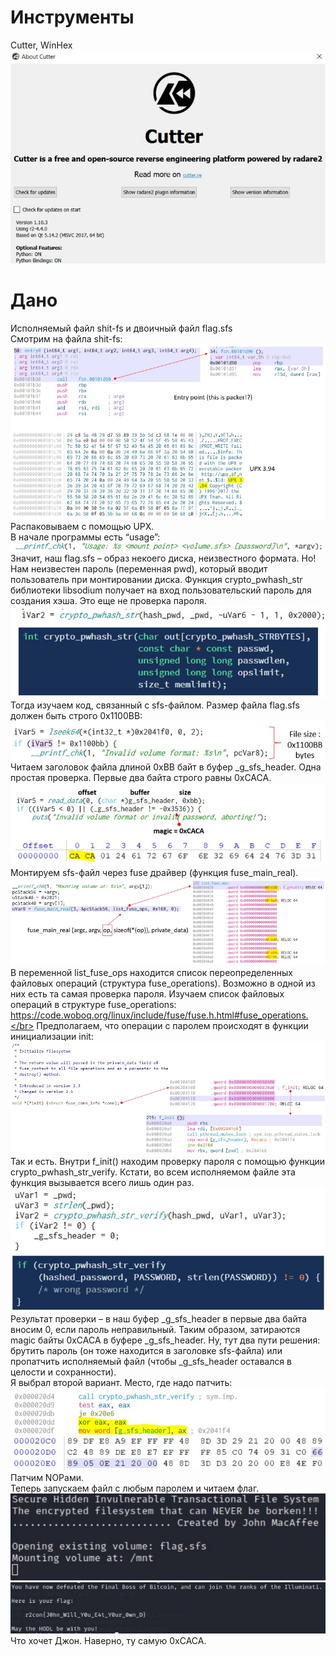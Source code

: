 # Инструменты
Cutter, WinHex</br>
![Image of hello](pics/pic1.jpg)
# Дано
Исполняемый файл shit-fs и двоичный файл flag.sfs</br>
Смотрим на файла shit-fs:</br>
![Image of hello](pics/pic2.jpg)</br>
Распаковываем с помощью UPX.</br>
В начале программы есть “usage”:</br>
![Image of hello](pics/pic3.jpg)</br>
Значит, наш flag.sfs – образ некоего диска, неизвестного формата. Но! Нам неизвестен пароль (переменная pwd), который вводит пользователь при монтировании диска. Функция crypto_pwhash_str библиотеки libsodium получает на вход пользовательский пароль для создания хэша. Это еще не проверка пароля.</br>
![Image of hello](pics/pic4.jpg)</br>
Тогда изучаем код, связанный с sfs-файлом. Размер файла flag.sfs должен быть строго 0x1100BB:</br>
![Image of hello](pics/pic5.jpg)</br>
Читаем заголовок файла длиной 0xBB байт в буфер _g_sfs_header. Одна простая проверка. Первые два байта строго равны 0xCACA.</br>
![Image of hello](pics/pic6.jpg)</br>
Монтируем sfs-файл через fuse драйвер (функция fuse_main_real).</br>
![Image of hello](pics/pic7.jpg)</br>
В переменной list_fuse_ops находится список переопределенных файловых операций (структура fuse_operations). Возможно в одной из них есть та самая проверка пароля.
Изучаем список файловых операций в структуре fuse_operations: https://code.woboq.org/linux/include/fuse/fuse.h.html#fuse_operations.</br>
Предполагаем, что операции с паролем происходят в функции инициализации init:</br>
![Image of hello](pics/pic8.jpg)</br>
Так и есть. Внутри f_init() находим проверку пароля с помощью функции crypto_pwhash_str_verify. Кстати, во всем исполняемом файле эта функция вызывается всего лишь один раз.</br>
![Image of hello](pics/pic9.jpg)</br>
Результат проверки – в наш буфер _g_sfs_header в первые два байта вносим 0, если пароль неправильный. Таким образом, затираются magic байты 0xCACA в буфере _g_sfs_header. Ну, тут два пути решения: брутить пароль (он тоже находится в заголовке sfs-файла) или пропатчить исполняемый файл (чтобы _g_sfs_header оставался в целости и сохранности).</br> 
Я выбрал второй вариант. Место, где надо патчить:</br>
![Image of hello](pics/pic10.jpg)</br>
Патчим NOPами.</br>
Теперь запускаем файл с любым паролем и читаем флаг.</br>
![Image of hello](pics/pic11.jpg)</br>
![Image of hello](pics/pic12.jpg)</br>
Что хочет Джон. Наверно, ту самую 0xCACA.
